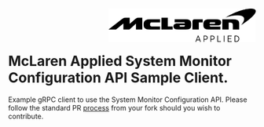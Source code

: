 <img src="/images/malogo.png" width="300" align="right" /><br><br><br>

# McLaren Applied **System Monitor Configuration API Sample Client**.

Example gRPC client to use the System Monitor Configuration API. Please follow the standard PR [process](https://docs.github.com/en/pull-requests/collaborating-with-pull-requests/proposing-changes-to-your-work-with-pull-requests/creating-a-pull-request-from-a-fork) from your fork should you wish to contribute.

